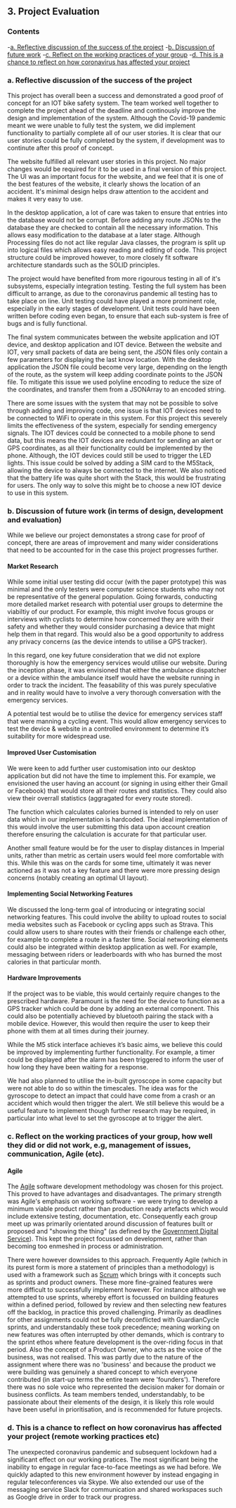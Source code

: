 ## 3. Project Evaluation
### Contents
-[a. Reflective discussion of the success of the project](#a-reflective-discussion-of-the-success-of-the-project)
-[b. Discussion of future work](#b-discussion-of-future-work-in-terms-of-design-development-and-evaluation)
-[c. Reflect on the working practices of your group](#c-reflect-on-the-working-practices-of-your-group-how-well-they-did-or-did-not-work-eg-management-of-issues-communication-agile-etc)
-[d. This is a chance to reflect on how coronavirus has affected your project ](#d-this-is-a-chance-to-reflect-on-how-coronavirus-has-affected-your-project-remote-working-practices-etc)
### a. Reflective discussion of the success of the project
This project has overall been a success and demonstrated a good proof of concept for an IOT bike safety system. The team worked well together to complete the project ahead of the deadline and continously improve the design and implementation of the system. Although the Covid-19 pandemic meant we were unable to fully test the system, we did implement functionality to partially complete all of our user stories. It is clear that our user stories could be fully completed by the system, if development was to continute after this proof of concept. 

The website fulfilled all relevant user stories in this project. No major changes would be required for it to be used in a final version of this project. The UI was an important focus for the website, and we feel that it is one of the best features of the website, it clearly shows the location of an accident. It's minimal design helps draw attention to the accident and makes it very easy to use. 

In the desktop application, a lot of care was taken to ensure that entries into the database would not be corrupt. Before adding any route JSONs to the database they are checked to contain all the necessary information. This allows easy modification to the database at a later stage. Although Processing files do not act like regular Java classes, the program is split up into logical files which allows easy reading and editing of code. This project structure could be improved however, to more closely fit software architecture standards such as the SOLID principles. 

The project would have benefited from more rigourous testing in all of it's subsystems, especially integration testing. Testing the full system has been difficult to arrange, as due to the coronavirus pandemic all testing has to take place on line. Unit testing could have played a more prominent role, especially in the early stages of development. Unit tests could have been written before coding even began, to ensure that each sub-system is free of bugs and is fully functional. 

The final system communicates between the website application and IOT device, and desktop application and IOT device. Between the website and IOT, very small packets of data are being sent, the JSON files only contain a few parameters for displaying the last know location. With the desktop application the JSON file could become very large, depending on the length of the route, as the system will keep adding coordinate points to the JSON file. To mitigate this issue we used polyline encoding to reduce the size of the coordinates, and transfer them from a JSONArray to an encoded string. 

There are some issues with the system that may not be possible to solve through adding and improving code, one issue is that IOT devices need to be connected to WiFi to operate in this system. For this project this severely limits the effectiveness of the system, especially for sending emergency signals. The IOT devices could be connected to a mobile phone to send data, but this means the IOT devices are redundant for sending an alert or GPS coordinates, as all their functionality could be implemented by the phone. Although, the IOT devices could still be used to trigger the LED lights. This issue could be solved by adding a SIM card to the M5Stack, allowing the device to always be connected to the internet. We also noticed that the battery life was quite short with the Stack, this would be frustrating for users. The only way to solve this might be to choose a new IOT device to use in this system.


### b. Discussion of future work (in terms of design, development and evaluation)

While we believe our project demonstates a strong case for proof of concept, there are areas of improvement and many wider considerations that need to be accounted for in the case this project progresses further.

#### Market Research
While some initial user testing did occur (with the paper prototype) this was minimal and the only testers were computer science students who may not be representative of the general population. Going forwards, conducting more detailed market research with potential user groups to determine the viabiltiy of our product. For example, this might involve focus groups or interviews with cyclists to determine how concerned they are with their safety and whether they would consider purchasing a device that might help them in that regard. This would also be a good opportunity to address any privacy concerns (as the device intends to utilise a GPS tracker).

In this regard, one key future consideration that we did not explore thoroughly is how the emergency services would utilise our website. During the inception phase, it was envisioned that either the ambulance dispatcher or a device within the ambulance itself would have the website running in order to track the incident. The feasability of this was purely speculative and in reality would have to involve a very thorough conversation with the emergency services.

A potential test would be to utilise the device for emergency services staff that were manning a cycling event. This would allow emergency services to test the device & website in a controlled environment to determine it’s suitability for more widespread use.

#### Improved User Customisation
We were keen to add further user customisation into our desktop application but did not have the time to implement this. For example, we envisioned the user having an account (or signing in using either their Gmail or Facebook) that would store all their routes and statistics. They could also view their overrall statistics (aggragated for every route stored). 

The function which calculates calories burned is intended to rely on user data which in our implementation is hardcoded. The ideal implementation of this would involve the user submitting this data upon account creation therefore ensuring the calculation is accurate for that particular user.

Another small feature would be for the user to display distances in Imperial units, rather than metric as certain users would feel more comfortable with this. While this was on the cards for some time, ultimately it was never actioned as it was not a key feature and there were more pressing design concerns (notably creating an optimal UI layout).

#### Implementing Social Networking Features
We discussed the long-term goal of introducing or integrating social networking features. This could involve the ability to upload routes to social media websites such as Facebook or cycling apps such as Strava. This could allow users to share routes with their friends or challenge each other, for example to complete a route in a faster time. Social networking elements could also be integrated within desktop application as well. For example, messaging between riders or leaderboards with who has burned the most calories in that particular month.

#### Hardware Improvements
If the project was to be viable, this would certainly require changes to the prescribed hardware. Paramount is the need for the device to function as a GPS tracker which could be done by adding an external component. This could also be potentially achieved by bluetooth pairing the stack with a mobile device. However, this would then require the user to keep their phone with them at all times during their journey.

While the M5 stick interface achieves it’s basic aims, we believe this could be improved by implementing further functionality. For example, a timer could be displayed after the alarm has been triggered to inform the user of how long they have been waiting for a response.

We had also planned to utilise the in-built gyroscope in some capacity but were not able to do so within the timescales. The idea was for the gyroscope to detect an impact that could have come from a crash or an accident which would then trigger the alert. We still believe this would be a useful feature to implement though further research may be required, in particular into what level to set the gyroscope at to trigger the alert.

### c. Reflect on the working practices of your group, how well they did or did not work, e.g, management of issues, communication, Agile (etc).

#### Agile

The [Agile](https://www.agilemanifesto.org/) software development methodology was chosen for this project.  This proved to have advantages and disadvantages.  The primary strength was Agile's emphasis on working software - we were trying to develop a minimum viable product rather than production ready artefacts which would include extensive testing, documentation, etc.  Consequently each group meet up was primarily orientated around discussion of features built or proposed and "showing the thing" (as defined by the [Government Digital Service](https://gdsengagement.blog.gov.uk/2016/11/04/what-we-mean-when-we-say-show-the-thing/)).  This kept the project focussed on development, rather than becoming too enmeshed in process or administration.

There were however downsides to this approach.  Frequently Agile (which in its purest form is more a statement of principles than a methodology) is used with a framework such as [Scrum](https://www.scrum.org) which brings with it concepts such as sprints and product owners.  These more fine-grained features were more difficult to successfully implement however.  For instance although we attempted to use sprints, whereby effort is focussed on building features within a defined period, followed by review and then selecting new features off the backlog, in practice this proved challenging.  Primarily as deadlines for other assignments could not be fully deconflicted with GuardianCycle sprints, and understandably these took precedence; meaning working on new features was often interrupted by other demands, which is contrary to the sprint ethos where feature development is the over-riding focus in that period.  Also the concept of a Product Owner, who acts as the voice of the business, was not realised.  This was partly due to the nature of the assignment where there was no 'business' and because the product we were building was genuinely a shared concept to which everyone contributed (in start-up terms the entire team were 'founders'). Therefore there was no sole voice who represented the decision maker for domain or business conflicts.  As team members tended, understandably, to be passionate about their elements of the design, it is likely this role would have been useful in prioritisation, and is recommended for future projects.

### d. This is a chance to reflect on how coronavirus has affected your project (remote working practices etc)
The unexpected coronavirus pandemic and subsequent lockdown had a significant effect on our working pratices. The most significant being the inability to engage in regular face-to-face meetings as we had before. We quickly adapted to this new environment however by instead engaging in regular teleconferences via Skype. We also extended our use of the messaging service Slack for communication and shared workspaces such as Google drive in order to track our progress.


